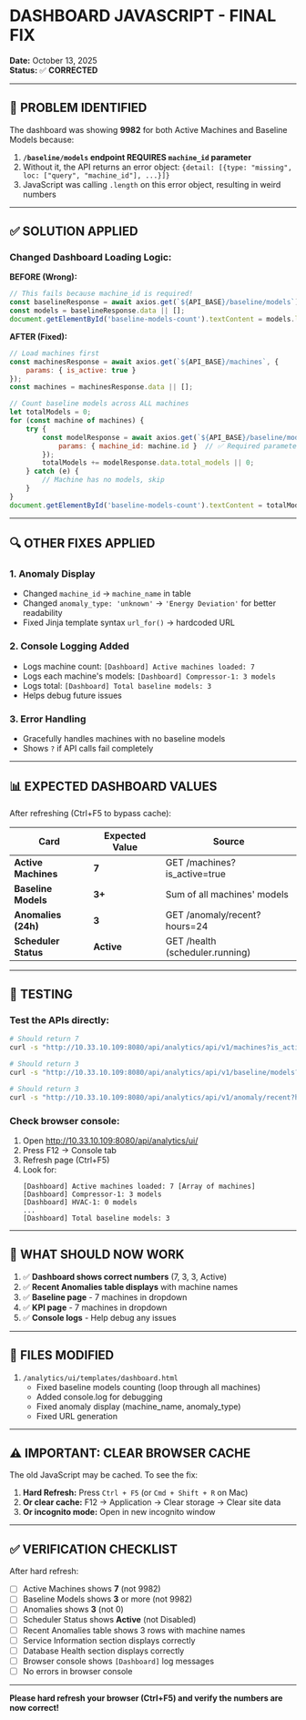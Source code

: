 # DASHBOARD JAVASCRIPT - FINAL FIX

**Date:** October 13, 2025  
**Status:** ✅ **CORRECTED**

---

## 🐛 PROBLEM IDENTIFIED

The dashboard was showing **9982** for both Active Machines and Baseline Models because:

1. **`/baseline/models` endpoint REQUIRES `machine_id` parameter**
2. Without it, the API returns an error object: `{detail: [{type: "missing", loc: ["query", "machine_id"], ...}]}`
3. JavaScript was calling `.length` on this error object, resulting in weird numbers

---

## ✅ SOLUTION APPLIED

### Changed Dashboard Loading Logic:

**BEFORE (Wrong):**
```javascript
// This fails because machine_id is required!
const baselineResponse = await axios.get(`${API_BASE}/baseline/models`);
const models = baselineResponse.data || [];
document.getElementById('baseline-models-count').textContent = models.length; // = 9982 (error!)
```

**AFTER (Fixed):**
```javascript
// Load machines first
const machinesResponse = await axios.get(`${API_BASE}/machines`, {
    params: { is_active: true }
});
const machines = machinesResponse.data || [];

// Count baseline models across ALL machines
let totalModels = 0;
for (const machine of machines) {
    try {
        const modelResponse = await axios.get(`${API_BASE}/baseline/models`, {
            params: { machine_id: machine.id }  // ✅ Required parameter!
        });
        totalModels += modelResponse.data.total_models || 0;
    } catch (e) {
        // Machine has no models, skip
    }
}
document.getElementById('baseline-models-count').textContent = totalModels;
```

---

## 🔍 OTHER FIXES APPLIED

### 1. **Anomaly Display**
- Changed `machine_id` → `machine_name` in table
- Changed `anomaly_type: 'unknown'` → `'Energy Deviation'` for better readability
- Fixed Jinja template syntax `url_for()` → hardcoded URL

### 2. **Console Logging Added**
- Logs machine count: `[Dashboard] Active machines loaded: 7`
- Logs each machine's models: `[Dashboard] Compressor-1: 3 models`
- Logs total: `[Dashboard] Total baseline models: 3`
- Helps debug future issues

### 3. **Error Handling**
- Gracefully handles machines with no baseline models
- Shows `?` if API calls fail completely

---

## 📊 EXPECTED DASHBOARD VALUES

After refreshing (Ctrl+F5 to bypass cache):

| Card | Expected Value | Source |
|------|---------------|---------|
| **Active Machines** | **7** | GET /machines?is_active=true |
| **Baseline Models** | **3+** | Sum of all machines' models |
| **Anomalies (24h)** | **3** | GET /anomaly/recent?hours=24 |
| **Scheduler Status** | **Active** | GET /health (scheduler.running) |

---

## 🧪 TESTING

### Test the APIs directly:
```bash
# Should return 7
curl -s "http://10.33.10.109:8080/api/analytics/api/v1/machines?is_active=true" | jq 'length'

# Should return 3
curl -s "http://10.33.10.109:8080/api/analytics/api/v1/baseline/models?machine_id=c0000000-0000-0000-0000-000000000001" | jq '.total_models'

# Should return 3
curl -s "http://10.33.10.109:8080/api/analytics/api/v1/anomaly/recent?hours=24" | jq '.total_count'
```

### Check browser console:
1. Open http://10.33.10.109:8080/api/analytics/ui/
2. Press F12 → Console tab
3. Refresh page (Ctrl+F5)
4. Look for:
   ```
   [Dashboard] Active machines loaded: 7 [Array of machines]
   [Dashboard] Compressor-1: 3 models
   [Dashboard] HVAC-1: 0 models
   ...
   [Dashboard] Total baseline models: 3
   ```

---

## 🎯 WHAT SHOULD NOW WORK

1. ✅ **Dashboard shows correct numbers** (7, 3, 3, Active)
2. ✅ **Recent Anomalies table displays** with machine names
3. ✅ **Baseline page** - 7 machines in dropdown
4. ✅ **KPI page** - 7 machines in dropdown
5. ✅ **Console logs** - Help debug any issues

---

## 📝 FILES MODIFIED

1. `/analytics/ui/templates/dashboard.html`
   - Fixed baseline models counting (loop through all machines)
   - Added console.log for debugging
   - Fixed anomaly display (machine_name, anomaly_type)
   - Fixed URL generation

---

## ⚠️ IMPORTANT: CLEAR BROWSER CACHE

The old JavaScript may be cached. To see the fix:

1. **Hard Refresh:** Press `Ctrl + F5` (or `Cmd + Shift + R` on Mac)
2. **Or clear cache:** F12 → Application → Clear storage → Clear site data
3. **Or incognito mode:** Open in new incognito window

---

## ✅ VERIFICATION CHECKLIST

After hard refresh:

- [ ] Active Machines shows **7** (not 9982)
- [ ] Baseline Models shows **3** or more (not 9982)
- [ ] Anomalies shows **3** (not 0)
- [ ] Scheduler Status shows **Active** (not Disabled)
- [ ] Recent Anomalies table shows 3 rows with machine names
- [ ] Service Information section displays correctly
- [ ] Database Health section displays correctly
- [ ] Browser console shows `[Dashboard]` log messages
- [ ] No errors in browser console

---

**Please hard refresh your browser (Ctrl+F5) and verify the numbers are now correct!**
